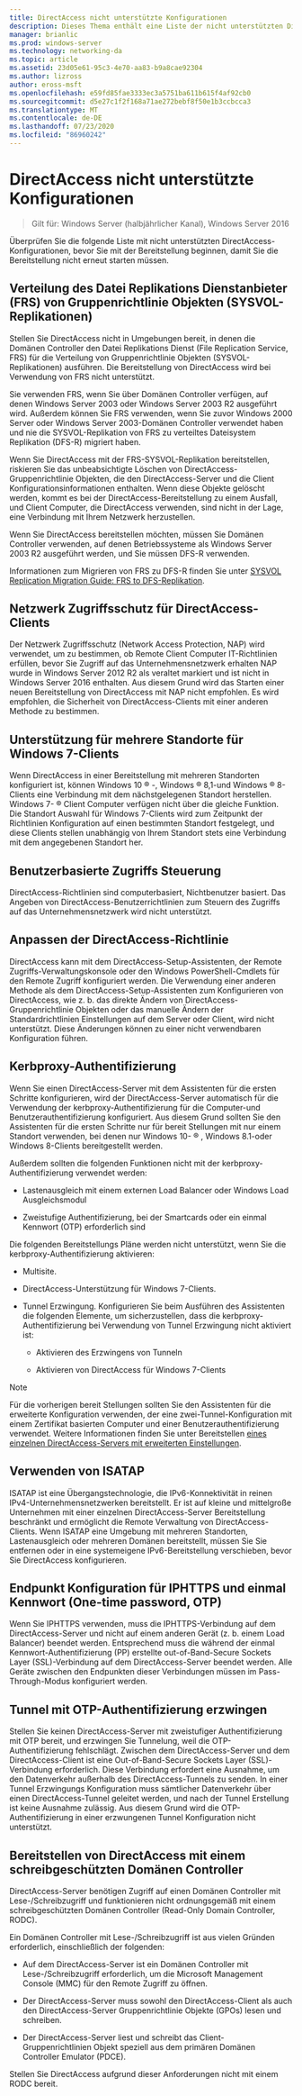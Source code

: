 ```yaml
---
title: DirectAccess nicht unterstützte Konfigurationen
description: Dieses Thema enthält eine Liste der nicht unterstützten DirectAccess-Konfigurationen in Windows Server 2016.
manager: brianlic
ms.prod: windows-server
ms.technology: networking-da
ms.topic: article
ms.assetid: 23d05e61-95c3-4e70-aa83-b9a8cae92304
ms.author: lizross
author: eross-msft
ms.openlocfilehash: e59fd85fae3333ec3a5751ba611b615f4af92cb0
ms.sourcegitcommit: d5e27c1f2f168a71ae272bebf8f50e1b3ccbcca3
ms.translationtype: MT
ms.contentlocale: de-DE
ms.lasthandoff: 07/23/2020
ms.locfileid: "86960242"
---
```

# <a name="directaccess-unsupported-configurations"></a>DirectAccess nicht unterstützte Konfigurationen

>Gilt für: Windows Server (halbjährlicher Kanal), Windows Server 2016

Überprüfen Sie die folgende Liste mit nicht unterstützten DirectAccess-Konfigurationen, bevor Sie mit der Bereitstellung beginnen, damit Sie die Bereitstellung nicht erneut starten müssen.  

## <a name="file-replication-service-frs-distribution-of-group-policy-objects-sysvol-replications"></a><a name="bkmk_frs"></a>Verteilung des Datei Replikations Dienstanbieter (FRS) von Gruppenrichtlinie Objekten (SYSVOL-Replikationen)  
Stellen Sie DirectAccess nicht in Umgebungen bereit, in denen die Domänen Controller den Datei Replikations Dienst (File Replication Service, FRS) für die Verteilung von Gruppenrichtlinie Objekten (SYSVOL-Replikationen) ausführen. Die Bereitstellung von DirectAccess wird bei Verwendung von FRS nicht unterstützt.  
  
Sie verwenden FRS, wenn Sie über Domänen Controller verfügen, auf denen Windows Server 2003 oder Windows Server 2003 R2 ausgeführt wird. Außerdem können Sie FRS verwenden, wenn Sie zuvor Windows 2000 Server oder Windows Server 2003-Domänen Controller verwendet haben und nie die SYSVOL-Replikation von FRS zu verteiltes Dateisystem Replikation (DFS-R) migriert haben.  
  
Wenn Sie DirectAccess mit der FRS-SYSVOL-Replikation bereitstellen, riskieren Sie das unbeabsichtigte Löschen von DirectAccess-Gruppenrichtlinie Objekten, die den DirectAccess-Server und die Client Konfigurationsinformationen enthalten. Wenn diese Objekte gelöscht werden, kommt es bei der DirectAccess-Bereitstellung zu einem Ausfall, und Client Computer, die DirectAccess verwenden, sind nicht in der Lage, eine Verbindung mit Ihrem Netzwerk herzustellen.  
  
Wenn Sie DirectAccess bereitstellen möchten, müssen Sie Domänen Controller verwenden, auf denen Betriebssysteme als Windows Server 2003 R2 ausgeführt werden, und Sie müssen DFS-R verwenden.  
  
Informationen zum Migrieren von FRS zu DFS-R finden Sie unter [SYSVOL Replication Migration Guide: FRS to DFS-Replikation](../../../storage/dfs-replication/migrate-sysvol-to-dfsr.md).  
  
## <a name="network-access-protection-for-directaccess-clients"></a><a name="bkmk_nap"></a>Netzwerk Zugriffsschutz für DirectAccess-Clients  
Der Netzwerk Zugriffsschutz (Network Access Protection, NAP) wird verwendet, um zu bestimmen, ob Remote Client Computer IT-Richtlinien erfüllen, bevor Sie Zugriff auf das Unternehmensnetzwerk erhalten NAP wurde in Windows Server 2012 R2 als veraltet markiert und ist nicht in Windows Server 2016 enthalten. Aus diesem Grund wird das Starten einer neuen Bereitstellung von DirectAccess mit NAP nicht empfohlen. Es wird empfohlen, die Sicherheit von DirectAccess-Clients mit einer anderen Methode zu bestimmen.  
  
## <a name="multisite-support-for-windows-7-clients"></a><a name="bkmk_multi"></a>Unterstützung für mehrere Standorte für Windows 7-Clients  
Wenn DirectAccess in einer Bereitstellung mit mehreren Standorten konfiguriert ist, können Windows 10 &reg; -, Windows &reg; 8,1-und Windows &reg; 8-Clients eine Verbindung mit dem nächstgelegenen Standort herstellen.  Windows 7- &reg; Client Computer verfügen nicht über die gleiche Funktion. Die Standort Auswahl für Windows 7-Clients wird zum Zeitpunkt der Richtlinien Konfiguration auf einen bestimmten Standort festgelegt, und diese Clients stellen unabhängig von Ihrem Standort stets eine Verbindung mit dem angegebenen Standort her.  
  
## <a name="user-based-access-control"></a><a name="bkmk_user"></a>Benutzerbasierte Zugriffs Steuerung  
DirectAccess-Richtlinien sind computerbasiert, Nichtbenutzer basiert. Das Angeben von DirectAccess-Benutzerrichtlinien zum Steuern des Zugriffs auf das Unternehmensnetzwerk wird nicht unterstützt.  
  
## <a name="customizing-directaccess-policy"></a><a name="bkmk_policy"></a>Anpassen der DirectAccess-Richtlinie  
DirectAccess kann mit dem DirectAccess-Setup-Assistenten, der Remote Zugriffs-Verwaltungskonsole oder den Windows PowerShell-Cmdlets für den Remote Zugriff konfiguriert werden. Die Verwendung einer anderen Methode als dem DirectAccess-Setup-Assistenten zum Konfigurieren von DirectAccess, wie z. b. das direkte Ändern von DirectAccess-Gruppenrichtlinie Objekten oder das manuelle Ändern der Standardrichtlinien Einstellungen auf dem Server oder Client, wird nicht unterstützt. Diese Änderungen können zu einer nicht verwendbaren Konfiguration führen.  
  
## <a name="kerbproxy-authentication"></a><a name="bkmk_kerb"></a>Kerbproxy-Authentifizierung  
Wenn Sie einen DirectAccess-Server mit dem Assistenten für die ersten Schritte konfigurieren, wird der DirectAccess-Server automatisch für die Verwendung der kerbproxy-Authentifizierung für die Computer-und Benutzerauthentifizierung konfiguriert. Aus diesem Grund sollten Sie den Assistenten für die ersten Schritte nur für bereit Stellungen mit nur einem Standort verwenden, bei denen nur Windows 10- &reg; , Windows 8.1-oder Windows 8-Clients bereitgestellt werden.  
  
Außerdem sollten die folgenden Funktionen nicht mit der kerbproxy-Authentifizierung verwendet werden:  
  
-   Lastenausgleich mit einem externen Load Balancer oder Windows Load   
    Ausgleichsmodul  
  
-   Zweistufige Authentifizierung, bei der Smartcards oder ein einmal Kennwort (OTP) erforderlich sind  
  
Die folgenden Bereitstellungs Pläne werden nicht unterstützt, wenn Sie die kerbproxy-Authentifizierung aktivieren:  
  
-   Multisite.  
  
-   DirectAccess-Unterstützung für Windows 7-Clients.  
  
-   Tunnel Erzwingung. Konfigurieren Sie beim Ausführen des Assistenten die folgenden Elemente, um sicherzustellen, dass die kerbproxy-Authentifizierung bei Verwendung von Tunnel Erzwingung nicht aktiviert ist:  
  
    -   Aktivieren des Erzwingens von Tunneln  
  
    -   Aktivieren von DirectAccess für Windows 7-Clients  
  
> [!NOTE]  
> Für die vorherigen bereit Stellungen sollten Sie den Assistenten für die erweiterte Konfiguration verwenden, der eine zwei-Tunnel-Konfiguration mit einem Zertifikat basierten Computer und einer Benutzerauthentifizierung verwendet. Weitere Informationen finden Sie unter Bereitstellen [eines einzelnen DirectAccess-Servers mit erweiterten Einstellungen](../../remote-access/directaccess/single-server-advanced/Deploy-a-Single-DirectAccess-Server-with-Advanced-Settings.md).  
  
## <a name="using-isatap"></a><a name="bkmk_isa"></a>Verwenden von ISATAP  
ISATAP ist eine Übergangstechnologie, die IPv6-Konnektivität in reinen IPv4-Unternehmensnetzwerken bereitstellt. Er ist auf kleine und mittelgroße Unternehmen mit einer einzelnen DirectAccess-Server Bereitstellung beschränkt und ermöglicht die Remote Verwaltung von DirectAccess-Clients. Wenn ISATAP eine Umgebung mit mehreren Standorten, Lastenausgleich oder mehreren Domänen bereitstellt, müssen Sie Sie entfernen oder in eine systemeigene IPv6-Bereitstellung verschieben, bevor Sie DirectAccess konfigurieren.  
  
## <a name="iphttps-and-one-time-password-otp-endpoint-configuration"></a><a name="bkmk_iphttps"></a>Endpunkt Konfiguration für IPHTTPS und einmal Kennwort (One-time password, OTP)  
Wenn Sie IPHTTPS verwenden, muss die IPHTTPS-Verbindung auf dem DirectAccess-Server und nicht auf einem anderen Gerät (z. b. einem Load Balancer) beendet werden. Entsprechend muss die während der einmal Kennwort-Authentifizierung (PP) erstellte out-of-Band-Secure Sockets Layer (SSL)-Verbindung auf dem DirectAccess-Server beendet werden. Alle Geräte zwischen den Endpunkten dieser Verbindungen müssen im Pass-Through-Modus konfiguriert werden.  
  
## <a name="force-tunnel-with-otp-authentication"></a><a name="bkmk_ft"></a>Tunnel mit OTP-Authentifizierung erzwingen  
Stellen Sie keinen DirectAccess-Server mit zweistufiger Authentifizierung mit OTP bereit, und erzwingen Sie Tunnelung, weil die OTP-Authentifizierung fehlschlägt. Zwischen dem DirectAccess-Server und dem DirectAccess-Client ist eine Out-of-Band-Secure Sockets Layer (SSL)-Verbindung erforderlich. Diese Verbindung erfordert eine Ausnahme, um den Datenverkehr außerhalb des DirectAccess-Tunnels zu senden. In einer Tunnel Erzwingungs Konfiguration muss sämtlicher Datenverkehr über einen DirectAccess-Tunnel geleitet werden, und nach der Tunnel Erstellung ist keine Ausnahme zulässig. Aus diesem Grund wird die OTP-Authentifizierung in einer erzwungenen Tunnel Konfiguration nicht unterstützt.  
  
## <a name="deploying-directaccess-with-a-read-only-domain-controller"></a><a name="bkmk_rodc"></a>Bereitstellen von DirectAccess mit einem schreibgeschützten Domänen Controller  
DirectAccess-Server benötigen Zugriff auf einen Domänen Controller mit Lese-/Schreibzugriff und funktionieren nicht ordnungsgemäß mit einem schreibgeschützten Domänen Controller (Read-Only Domain Controller, RODC).  
  
Ein Domänen Controller mit Lese-/Schreibzugriff ist aus vielen Gründen erforderlich, einschließlich der folgenden:  
  
-   Auf dem DirectAccess-Server ist ein Domänen Controller mit Lese-/Schreibzugriff erforderlich, um die Microsoft Management Console (MMC) für den Remote Zugriff zu öffnen.  
  
-   Der DirectAccess-Server muss sowohl den DirectAccess-Client als auch den DirectAccess-Server Gruppenrichtlinie Objekte (GPOs) lesen und schreiben.  
  
-   Der DirectAccess-Server liest und schreibt das Client-Gruppenrichtlinien Objekt speziell aus dem primären Domänen Controller Emulator (PDCE).  
  
Stellen Sie DirectAccess aufgrund dieser Anforderungen nicht mit einem RODC bereit.  
  
